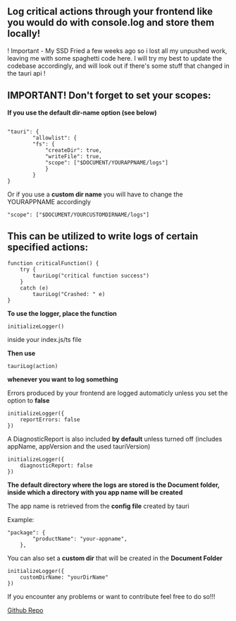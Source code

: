 ## Log critical actions through your frontend like you would do with console.log and store them locally!

! Important - My SSD Fried a few weeks ago so i lost all my unpushed work, leaving me with some spaghetti code here. I will try my best to update the codebase accordingly, and will look out if there's some stuff that changed in the tauri api !

## IMPORTANT! Don't forget to set your scopes:


**If you use the default dir-name option (see below)**

```

"tauri": {
        "allowlist": {
		"fs": {
			"createDir": true,
			"writeFile": true,
			"scope": ["$DOCUMENT/YOURAPPNAME/logs"]
			}
		}
}
```


Or if you use a **custom dir name** you will have to change the YOURAPPNAME accordingly

```
"scope": ["$DOCUMENT/YOURCUSTOMDIRNAME/logs"]
```



## This can be utilized to write logs of certain specified actions:

```
function criticalFunction() {
	try {
		tauriLog("critical function success")
	}
	catch (e)
		tauriLog("Crashed: " e)
}
```

**To use the logger, place the function**

```
initializeLogger()
```

inside your index.js/ts file


**Then use**

```
tauriLog(action)
```

**whenever you want to log something**


Errors produced by your frontend are logged automaticly unless you set the option to **false**

```
initializeLogger({
	reportErrors: false
})
```

A DiagnosticReport is also included **by default** unless turned off (includes appName, appVersion and the used tauriVersion)

```
initializeLogger({
	diagnosticReport: false
})
```



**The default directory where the logs are stored is the Document folder, inside which a directory with you app name will be created**

The app name is retrieved from the **config file** created by tauri

Example:

```
"package": {
        "productName": "your-appname",
    },
```



You can also set a **custom dir** that will be created in the **Document Folder**

```
initializeLogger({
	customDirName: "yourDirName"
})
```



If you encounter any problems or want to contribute feel free to do so!!!

[Github Repo](https://github.com/Dan0xE/tauri-logger/)
